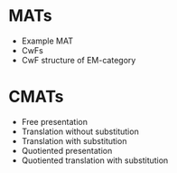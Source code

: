 # MATs
- Example MAT
- CwFs
- CwF structure of EM-category

# CMATs
- Free presentation
- Translation without substitution
- Translation with substitution
- Quotiented presentation
- Quotiented translation with substitution
